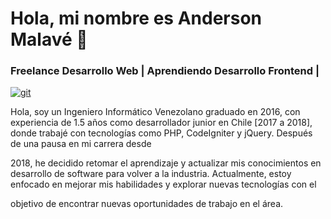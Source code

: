 # Hola, mi nombre es Anderson Malavé 👋
### Freelance Desarrollo Web | Aprendiendo Desarrollo Frontend |

<a href="https://ibb.co/hXm1ywQ"><img src="https://i.ibb.co/pWLrx5V/git.png" alt="git" border="0"></a>

Hola, soy un Ingeniero Informático Venezolano graduado en 2016, con experiencia de 1.5 años como desarrollador junior en Chile [2017 a 2018], donde trabajé con tecnologías como PHP, CodeIgniter y jQuery. Después de una pausa en mi carrera desde 

2018, he decidido retomar el aprendizaje y actualizar mis conocimientos en desarrollo de software para volver a la industria. Actualmente, estoy enfocado en mejorar mis habilidades y explorar nuevas tecnologías con el 

objetivo de encontrar nuevas oportunidades de trabajo en el área.

<!--
**andermalave/andermalave** is a ✨ _special_ ✨ repository because its `README.md` (this file) appears on your GitHub profile.

Here are some ideas to get you started:

- 🔭 I’m currently working on ...
- 🌱 I’m currently learning ...
- 👯 I’m looking to collaborate on ...
- 🤔 I’m looking for help with ...
- 💬 Ask me about ...
- 📫 How to reach me: ...
- 😄 Pronouns: ...
- ⚡ Fun fact: ...
-->
